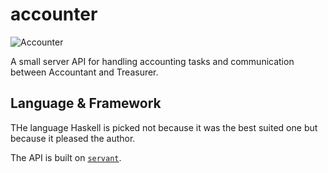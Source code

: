 # accounter
![Accounter](https://github.com/dtennander/accountr/workflows/Accounter/badge.svg?branch=master)

A small server API for handling accounting tasks and communication between Accountant and Treasurer.

## Language & Framework
THe language Haskell is picked not because it was the best suited one but because it pleased the author. 

The API is built on [`servant`][1].

[1]: https://www.servant.dev